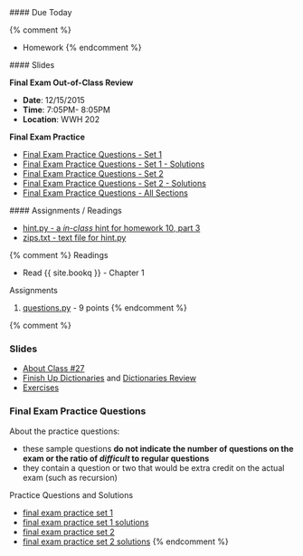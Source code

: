 <article class="due" markdown="block">
#### Due Today

{% comment %}
* Homework
{% endcomment %}

</article>

<article class="slides" markdown="block">
#### Slides

__Final Exam Out-of-Class Review__

* __Date__: 12/15/2015  
* __Time__: 7:05PM- 8:05PM
* __Location__: WWH 202

__Final Exam Practice__

* [Final Exam Practice Questions - Set 1](resources/handouts/final/final_practice_questions_set_1.pdf)
* [Final Exam Practice Questions - Set 1 - Solutions](resources//handouts/final/final_practice_questions_set_1_solutions.pdf)
* [Final Exam Practice Questions - Set 2](resources/handouts/final/final_practice_questions_set_2.pdf)
* [Final Exam Practice Questions - Set 2 - Solutions](resources/handouts/final/final_practice_questions_set_2_solutions.pdf)
* [Final Exam Practice Questions - All Sections](resources/handouts/final/finalsampleproblems.html)


</article>

<article class="assignments" markdown="block">
#### Assignments / Readings		

* [hint.py - a _in-class_ hint for homework 10, part 3](homework/hw10/hint.py)
* [zips.txt - text file for hint.py](homework/hw10/zips.txt)

{% comment %}
Readings

* Read {{ site.bookq }} - Chapter 1

Assignments 

1. [questions.py](homework/hw01/questions.py) - 9 points
{% endcomment %}
</article>
{% comment %}
<a name="class27"></a>

### Slides

* [About Class #27](classes/27/meta.html)
* [Finish Up Dictionaries](classes/26/dictionaries.html) and [Dictionaries Review](classes/27/dictionaries.html)
* [Exercises](classes/27/exercises.html)

<!--

* Review Materials from Class 25: [Exceptions](classes/25/exceptions.html), [Review Tuples](classes/25/tuples.html), [Reviewing Iteration and Mutability](classes/25/list_iteration_mutability_review.html), and [List Comprehensions](classes/25/list_comprehensions.html)

-->

### Final Exam Practice Questions

About the practice questions:

* these sample questions __do not indicate the number of questions on the exam or the ratio of _difficult_ to regular questions__
* they contain a question or two that would be extra credit on the actual exam (such as recursion)

Practice Questions and Solutions

* [final exam practice set 1](resources/handouts/final/final_practice_questions_set_1.pdf)
* [final exam practice set 1 solutions](resources/handouts/final/final_practice_questions_set_1_solutions.pdf)
* [final exam practice set 2](resources/handouts/final/final_practice_questions_set_2.pdf)
* [final exam practice set 2 solutions](resources/handouts/final/final_practice_questions_set_2_solutions.pdf)
{% endcomment %}
